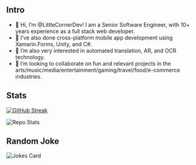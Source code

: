 ## Intro

- 👋 Hi, I’m @LittleCornerDev!  I am a Senior Software Engineer, with 10+ years experience as a full stack web developer.
- 🌱 I’ve also done cross-platform mobile app development using Xamarin.Forms, Unity, and C#.
- 👀 I’m also very interested in automated translation, AR, and OCR technology.
- 💞️ I’m looking to collaborate on fun and relevant projects in the arts/music/media/entertainment/gaming/travel/food/e-commerce industries.
<!---
- 📫 How to reach me ...
--->

## Stats
[![GitHub Streak](https://github-readme-streak-stats.herokuapp.com?user=LittleCornerDev&theme=tokyonight-duo&hide_border=true&date_format=%5BY%20%5DM%20j&mode=weekly)](https://git.io/streak-stats)

![Repo Stats](https://github-readme-stats.vercel.app/api?username=littlecornerdev&show_icons=true&hide_rank=true&theme=tokyonight&bg_color=00000000&hide_border=true)

<!-- ![Top Langs](https://github-readme-stats.vercel.app/api/top-langs/?username=LittleCornerDev&layout=pie)-->


## Random Joke
![Jokes Card](https://readme-jokes.vercel.app/api?hideBoder&theme=tokyonight)

<!---
LittleCornerDev/LittleCornerDev is a ✨ special ✨ repository because its `README.md` (this file) appears on your GitHub profile.
You can click the Preview link to take a look at your changes.
--->

